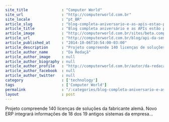 ```yaml
---
site_title               : "Computer World"
site_url                 : "http://computerworld.com.br"
site_locale              : "pt_BR"
article_slug             : "blog-completa-aniversario-e-as-apis-estao-por-toda-parte"
article_title            : "Blog completa aniversário e as APIs estão por toda parte"
article_image            : "http://computerworld.com.br/sites/beta.computerworld.com.br/files/news_articles/erp.jpg"
article_url              : "http://computerworld.com.br/blog/api-da-semana/2014/10/06/blog-completa-aniversario-e-as-apis-estao-por-toda-parte"
article_published_at     : "2014-10-06T10:54:00-03:00"
article_description      : "Projeto compreende 140 licenças de soluções da fabricante alemã. Novo ERP integrará informações de 18 dos 19 antigos sistemas da empresa..."
article_author_name      : "Da Redaçã"
article_author_image     : null
article_author_biography : null
article_author_profile   : "http://computerworld.com.br/autor/da-redacao"
article_author_facebook  : null
article_author_twitter   : null
category                 : ['technology']
tags                     : ['Computer World']
permalink                : "/:categories/blog-completa-aniversario-e-as-apis-estao-por-toda-parte/"
layout                   : post
---
```


Projeto compreende 140 licenças de soluções da fabricante alemã. Novo ERP integrará informações de 18 dos 19 antigos sistemas da empresa...
